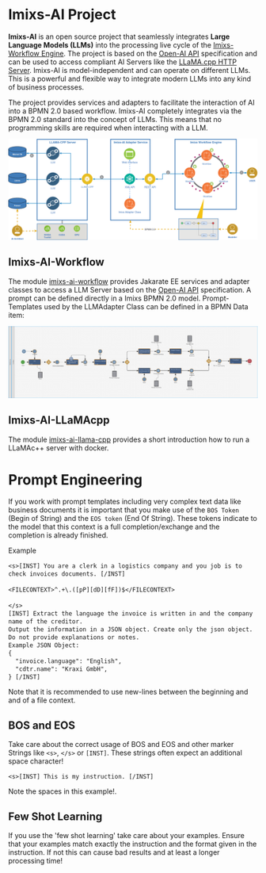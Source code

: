 # Imixs-AI Project

**Imixs-AI** is an open source project that seamlessly integrates **Large Language Models (LLMs)** into the processing live cycle of the [Imixs-Workflow Engine](https://www.imixs.org).
The project is based on the [Open-AI API](https://github.com/openai/openai-openapi) specification and can be used to access compliant AI Servers like the [LLaMA.cpp HTTP Server](https://github.com/ggerganov/llama.cpp). Imixs-AI is model-independent and can operate on different LLMs. This is a powerful and flexible way to integrate modern LLMs into any kind of business processes.

The project provides services and adapters to facilitate the interaction of AI into a BPMN 2.0 based workflow. Imixs-AI completely integrates via the BPMN 2.0 standard into the concept of LLMs. This means that no programming skills are required when interacting with a LLM.

<img width="800" src="./doc/images/architecture.png" />


## Imixs-AI-Workflow

The module [imixs-ai-workflow](./imixs-ai-workflow) provides Jakarate EE services and adapter classes to access a LLM Server based on the [Open-AI API](https://github.com/openai/openai-openapi) specification. 
A prompt can be defined directly in a Imixs BPMN 2.0 model. Prompt-Templates used by the LLMAdapter Class can be defined in a BPMN Data item:


<img src="./doc/images/imixs-llm-adapter-config.png" />




## Imixs-AI-LLaMAcpp  

The module [imixs-ai-llama-cpp](./imixs-ai-llama-cpp/README.md) provides a short introduction how to run a LLaMAc++ server with docker. 


# Prompt Engineering

If you work with prompt templates including very complex text data like business documents it is important that you make use of the `BOS Token` (Begin of String) and the `EOS token` (End Of String). These tokens indicate to the model that this context is a full completion/exchange and the completion is already finished.

Example

```
<s>[INST] You are a clerk in a logistics company and you job is to check invoices documents. [/INST]

<FILECONTEXT>^.+\.([pP][dD][fF])$</FILECONTEXT>
    
</s>
[INST] Extract the language the invoice is written in and the company name of the creditor.
Output the information in a JSON object. Create only the json object. Do not provide explanations or notes.
Example JSON Object:
{
  "invoice.language": "English",
  "cdtr.name": "Kraxi GmbH",
} [/INST]
```

Note that it is recommended to use new-lines between the beginning and and of a file context.

## BOS and EOS

Take care about the correct usage of BOS and EOS and other marker Strings like `<s>`, `</s>` or `[INST]`. 
These strings often expect an additional space character!

```
<s>[INST] This is my instruction. [/INST]
```

Note the spaces in this example!.

## Few Shot Learning

If you use the 'few shot learning' take care about your examples. Ensure that your examples match exactly the instruction and the format given in the instruction. If not this can cause bad results and at least a longer processing time!